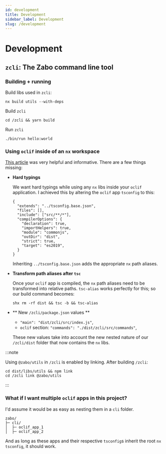 ```yaml
---
id: development
title: Development
sidebar_label: Development
slug: /development
---
```

# Development

## `zcli`: The Zabo command line tool

### Building + running

Build libs used in `zcli`:
```
nx build utils --with-deps
```

Build `zcli`
```
cd /zcli && yarn build
```

Run `zcli`
```
./bin/run hello:world
```

### Using `oclif` inside of an `nx` workspace 
[This article](https://dev.to/digikare/oclif-on-nx-monorepo-33bo) was very helpful and informative. There are a few things missing:

- **Hard typings**

  We want hard typings while using any `nx` libs inside your `oclif` application. I achieved this by altering the `oclif` app `tsconfig` to this:

  ```
  {
    "extends": "../tsconfig.base.json",
    "files": [],
    "include": ["src/**/*"],
    "compilerOptions": {
      "declaration": true,
      "importHelpers": true,
      "module": "commonjs",
      "outDir": "dist",
      "strict": true,
      "target": "es2019",
    }
  }
  ```
  Inheriting `../tsconfig.base.json` adds the appropriate `nx` path aliases.

- **Transform path aliases after `tsc`**

  Once your `oclif` app is compiled, the `nx` path aliases need to be transformed into relative paths. `tsc-alias` works perfectly for this; so our build command becomes:
  ```
  shx rm -rf dist && tsc -b && tsc-alias
  ```

- ** New `/zcli/package.json` values **
  - `"main": "dist/zcli/src/index.js"`,
  - `oclif` section: `"commands": "./dist/zcli/src/commands"`,
  
  These new values take into account the new nested nature of our `/zcli/dist` folder that now contains the `nx` libs.


:::note

Using `@zabo/utils` in `/zcli` is enabled by linking. After building `/zcli`:
```
cd dist/libs/utils && npm link
cd /zcli link @zabo/utils
```

:::

### What if I want multiple `oclif` apps in this project?
I'd assume it would be as easy as nesting them in a `cli` folder.
```
zabo/
├─ cli/
│  ├─ oclif_app_1
│  ├─ oclif_app_2
```
And as long as these apps and their respective `tsconfig`s inherit the root `nx` `tsconfig`, it should work. 

